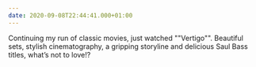 ```yaml
---
date: 2020-09-08T22:44:41.000+01:00
---
```

Continuing my run of classic movies, just watched ""Vertigo"". Beautiful sets, stylish cinematography, a gripping storyline and delicious Saul Bass titles, what’s not to love!?
